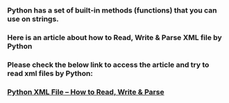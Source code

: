 ### Python has a set of built-in methods (functions) that you can use on strings.
### Here is an article about how to Read, Write & Parse XML file by Python

### Please check the below link to access the article and try to read xml files by Python:

### [Python XML File – How to Read, Write & Parse](https://www.guru99.com/manipulating-xml-with-python.html)

